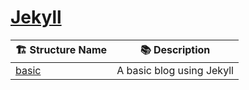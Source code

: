 # [Jekyll](https://jekyllrb.com/)

| 🏗️ Structure Name | 📚 Description |
|-------------------|----------------|
| [basic](./basic) | A basic blog using Jekyll |
<!--END OF TOC, DO NOT REMOVE-->
